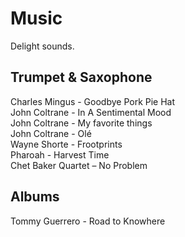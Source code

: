 # Music

Delight sounds.

## Trumpet & Saxophone

Charles Mingus - Goodbye Pork Pie Hat  
John Coltrane - In A Sentimental Mood  
John Coltrane - My favorite things  
John Coltrane - Olé  
Wayne Shorte - Frootprints  
Pharoah - Harvest Time  
Chet Baker Quartet – No Problem

## Albums

Tommy Guerrero - Road to Knowhere
